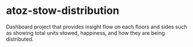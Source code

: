# atoz-stow-distribution
Dashboard project that provides insight flow on each floors and sides such as showing total units stowed, happiness, and how they are being distributed.
